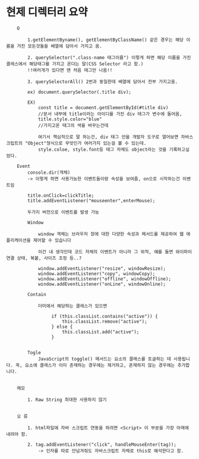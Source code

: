 <h1>현제 디렉터리 요약</h1>

        O

            1.getElementByname(), getElementByClassName() 같은 경우는 해당 이름을 가진 모든것들을 배열에 담아서 가지고 옴.

            2. querySelector(".class-name 태그이름") 이렇게 하면 해당 이름을 가진 클레스에서 해당태그를 가지고 온다는 말(CSS Selector 라고 함.)
            !!여러개가 있다면 맨 처음 태그만 나옴!!

            3. querySelectorAll() 2번과 동일한데 배열에 담아서 전부 가지고옴.
            
            ex) document.querySelector(.title div);

            EX)
                const title = document.getElementById(#title div)
                //문서 내부에 title이라는 아이디를 가진 div 태그가 변수에 들어옴,
                title.style.color="blue"
                //가지고온 태그의 색을 바꾸는건데

                여기서 핵심적으로 말 하는건, div 태그 안을 개발자 도구로 열어보면 자바스크립트의 "Object"형식으로 무엇인가 여러가지 있는걸 볼 수 있는데.
                style.coloe, style.font등 태그 자체도 object라는 것을 기록하고싶었다.
        
        Event
            console.dir(객체)
            -> 이렇게 하면 사용가능한 이벤트들이랑 속성을 보여줌, on으로 시작하는건 이벤트임

            title.onClick=clickTitle;
            title.addEventListener("mouseenter",enterMouse);

            두가지 버전으로 이벤트를 발생 가능

            Window

                window 객체는 브라우저 창에 대한 다양한 속성과 메서드를 제공하여 웹 애플리케이션을 제어할 수 있습니다

                이건 내 생각인데 코드 자체의 이벤트가 아니라 그 외적, 예를 들면 와이파이 연결 상태, 복붙, 사이즈 조정 등..?
            
                window.addEventListener("resize", windowResize);
                window.addEventListener("copy", windowCopy);
                window.addEventListener("offline", windowOffline);
                window.addEventListener("onLine", windowOnline);
            
            Contain

                더미에서 해당하는 클레스가 있으면

                     if (this.classList.contains("active")) {
                         this.classList.remove("active");
                     } else {
                         this.classList.add("active");
                     }


            Togle
                JavaScript의 toggle() 메서드는 요소의 클래스를 토글하는 데 사용됩니다. 즉, 요소에 클래스가 이미 존재하는 경우에는 제거하고, 존재하지 않는 경우에는 추가합니다.


        메모

            1. Raw String 최대한 사용하지 않기

            
        오 류

            1. html파일에 자바 스크립트 연동을 하려면 <Script> 이 부분을 가장 아래에 내려야 함.

            2. tag.addEventListener("click", handleMouseEnter(tag));
                -> 인자를 따로 안넘겨줘도 자바스크립트 자체로 this로 해석한다고 함.
